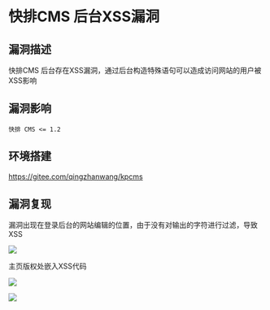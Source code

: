 # 快排CMS 后台XSS漏洞

## 漏洞描述

快排CMS 后台存在XSS漏洞，通过后台构造特殊语句可以造成访问网站的用户被XSS影响

## 漏洞影响

```
快排 CMS <= 1.2
```

## 环境搭建

https://gitee.com/qingzhanwang/kpcms

## 漏洞复现

漏洞出现在登录后台的网站编辑的位置，由于没有对输出的字符进行过滤，导致XSS

![](./images/202202170922990.png)

主页版权处嵌入XSS代码

![](./images/202202170922232.png)



![](./images/202202170923548.png)